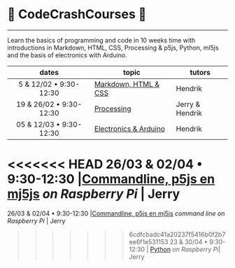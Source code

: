 # :rocket: CodeCrashCourses :new_moon_with_face:
___
Learn the basics of programming and code in 10 weeks time with introductions in Markdown, HTML, CSS, Processing &amp; p5js, Python, ml5js and the basis of electronics with Arduino.

dates | topic | tutors
 :---: | --- | ---
5 & 12/02 • 9:30-12:30| [Markdown, HTML & CSS](1_MD-HTML-CSS.md) | Hendrik
19 & 26/02 • 9:30-12:30 | [Processing](2_PROCESSING.md) | Jerry & Hendrik
05 & 12/03 • 9:30-12:30 | [Electronics & Arduino](3_ARDUINO.md) | Hendrik
<<<<<<< HEAD
26/03 & 02/04 • 9:30-12:30 |[Commandline, p5js en mj5js](4_CMD-P5JS-ML5JS.md) *on Raspberry Pi* | Jerry 
=======
26/03 & 02/04 • 9:30-12:30 |[Commandline, p5js en mj5js](4_CMD-P5JS-ML5JS.md)  *command line on Raspberry Pi* | Jerry 
>>>>>>> 6cdfcbadc41a20237f5416b0f2b7ee6f1e531153
23 & 30/04 • 9:30-12:30 | [Python](5_Python.md)   *on Raspberry Pi*| Jerry

